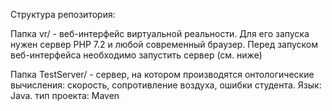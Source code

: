 Структура репозитория:

Папка vr/ - веб-интерфейс виртуальной реальности. Для его запуска нужен сервер PHP 7.2 и любой современный браузер. Перед запуском веб-интерфейса необходимо запустить сервер (см. ниже)

Папка TestServer/ - сервер, на котором производятся онтологические вычисления: скорость, сопротивление воздуха, ошибки студента. Язык: Java. тип проекта: Maven
